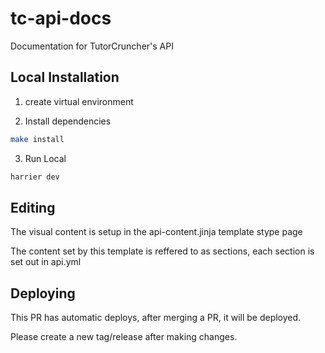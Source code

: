 # tc-api-docs
Documentation for TutorCruncher's API

## Local Installation

1. create virtual environment

2. Install dependencies
```bash
make install
```

3. Run Local
```bash
harrier dev
```

## Editing

The visual content is setup in the api-content.jinja template stype page

The content set by this template is reffered to as sections, each section is set out in api.yml

## Deploying

This PR has automatic deploys, after merging a PR, it will be deployed. 

Please create a new tag/release after making changes.
